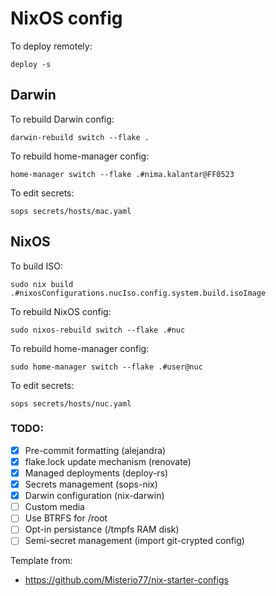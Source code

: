 # NixOS config

To deploy remotely:
```
deploy -s
```

## Darwin

To rebuild Darwin config:
```
darwin-rebuild switch --flake .
```

To rebuild home-manager config:
```
home-manager switch --flake .#nima.kalantar@FF0523
```

To edit secrets:
```
sops secrets/hosts/mac.yaml
```

## NixOS

To build ISO:
```
sudo nix build .#nixosConfigurations.nucIso.config.system.build.isoImage
```

To rebuild NixOS config:
```
sudo nixos-rebuild switch --flake .#nuc
```

To rebuild home-manager config:
```
sudo home-manager switch --flake .#user@nuc
```

To edit secrets:
```
sops secrets/hosts/nuc.yaml
```


### TODO:
- [x] Pre-commit formatting (alejandra)
- [x] flake.lock update mechanism (renovate)
- [x] Managed deployments (deploy-rs)
- [x] Secrets management (sops-nix)
- [x] Darwin configuration (nix-darwin)
- [ ] Custom media
- [ ] Use BTRFS for /root
- [ ] Opt-in persistance (/tmpfs RAM disk)
- [ ] Semi-secret management (import git-crypted config)

Template from:
 - https://github.com/Misterio77/nix-starter-configs